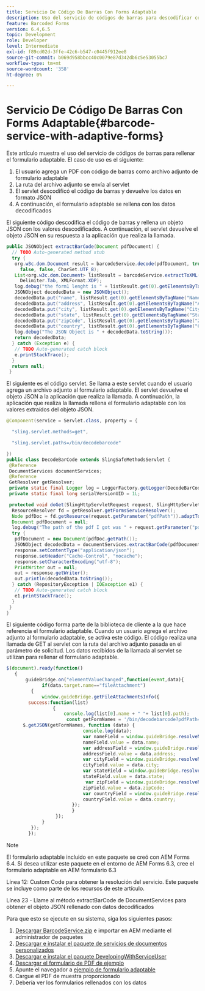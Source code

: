 ```yaml
---
title: Servicio De Código De Barras Con Forms Adaptable
description: Uso del servicio de códigos de barras para descodificar códigos de barras y rellenar campos de formulario de los datos extraídos.
feature: Barcoded Forms
version: 6.4,6.5
topic: Development
role: Developer
level: Intermediate
exl-id: f89cd02d-3ffe-42c6-b547-c0445f912ee8
source-git-commit: b069d958bbcc40c0079e87d342db6c5e53055bc7
workflow-type: tm+mt
source-wordcount: '358'
ht-degree: 0%

---
```


# Servicio De Código De Barras Con Forms Adaptable{#barcode-service-with-adaptive-forms}

Este artículo muestra el uso del servicio de códigos de barras para rellenar el formulario adaptable. El caso de uso es el siguiente:

1. El usuario agrega un PDF con código de barras como archivo adjunto de formulario adaptable
1. La ruta del archivo adjunto se envía al servlet
1. El servlet descodificó el código de barras y devuelve los datos en formato JSON
1. A continuación, el formulario adaptable se rellena con los datos decodificados

El siguiente código descodifica el código de barras y rellena un objeto JSON con los valores descodificados. A continuación, el servlet devuelve el objeto JSON en su respuesta a la aplicación que realiza la llamada.



```java
public JSONObject extractBarCode(Document pdfDocument) {
  // TODO Auto-generated method stub
  try {
   org.w3c.dom.Document result = barcodeService.decode(pdfDocument, true, false, false, false, false, false,
     false, false, CharSet.UTF_8);
   List<org.w3c.dom.Document> listResult = barcodeService.extractToXML(result, Delimiter.Carriage_Return,
     Delimiter.Tab, XMLFormat.XDP);
   log.debug("the form1 lenght is " + listResult.get(0).getElementsByTagName("form1").getLength());
   JSONObject decodedData = new JSONObject();
   decodedData.put("name", listResult.get(0).getElementsByTagName("Name").item(0).getTextContent());
   decodedData.put("address", listResult.get(0).getElementsByTagName("Address").item(0).getTextContent());
   decodedData.put("city", listResult.get(0).getElementsByTagName("City").item(0).getTextContent());
   decodedData.put("state", listResult.get(0).getElementsByTagName("State").item(0).getTextContent());
   decodedData.put("zipCode", listResult.get(0).getElementsByTagName("ZipCode").item(0).getTextContent());
   decodedData.put("country", listResult.get(0).getElementsByTagName("Country").item(0).getTextContent());
   log.debug("The JSON Object is " + decodedData.toString());
   return decodedData;
  } catch (Exception e) {
   // TODO Auto-generated catch block
   e.printStackTrace();
  }
  return null;
 }
```

El siguiente es el código servlet. Se llama a este servlet cuando el usuario agrega un archivo adjunto al formulario adaptable. El servlet devuelve el objeto JSON a la aplicación que realiza la llamada. A continuación, la aplicación que realiza la llamada rellena el formulario adaptable con los valores extraídos del objeto JSON.

```java
@Component(service = Servlet.class, property = {

  "sling.servlet.methods=get",

  "sling.servlet.paths=/bin/decodebarcode"

})
public class DecodeBarCode extends SlingSafeMethodsServlet {
 @Reference
 DocumentServices documentServices;
 @Reference
 GetResolver getResolver;
 private static final Logger log = LoggerFactory.getLogger(DecodeBarCode.class);
 private static final long serialVersionUID = 1L;

 protected void doGet(SlingHttpServletRequest request, SlingHttpServletResponse response) {
  ResourceResolver fd = getResolver.getFormsServiceResolver();
  Node pdfDoc = fd.getResource(request.getParameter("pdfPath")).adaptTo(Node.class);
  Document pdfDocument = null;
  log.debug("The path of the pdf I got was " + request.getParameter("pdfPath"));
  try {
   pdfDocument = new Document(pdfDoc.getPath());
   JSONObject decodedData = documentServices.extractBarCode(pdfDocument);
   response.setContentType("application/json");
   response.setHeader("Cache-Control", "nocache");
   response.setCharacterEncoding("utf-8");
   PrintWriter out = null;
   out = response.getWriter();
   out.println(decodedData.toString());
  } catch (RepositoryException | IOException e1) {
   // TODO Auto-generated catch block
   e1.printStackTrace();
  }
 }
}
```

El siguiente código forma parte de la biblioteca de cliente a la que hace referencia el formulario adaptable. Cuando un usuario agrega el archivo adjunto al formulario adaptable, se activa este código. El código realiza una llamada de GET al servlet con la ruta del archivo adjunto pasada en el parámetro de solicitud. Los datos recibidos de la llamada al servlet se utilizan para rellenar el formulario adaptable.

```javascript
$(document).ready(function()
   {
       guideBridge.on("elementValueChanged",function(event,data){
             if(data.target.name=="fileAttachment")
         {
             window.guideBridge.getFileAttachmentsInfo({
        success:function(list) 
                 {
                     console.log(list[0].name + " "+ list[0].path);
                      const getFormNames = '/bin/decodebarcode?pdfPath='+list[0].path;
      $.getJSON(getFormNames, function (data) {
                            console.log(data);
                            var nameField = window.guideBridge.resolveNode("guide[0].guide1[0].guideRootPanel[0].Name[0]");
                            nameField.value = data.name;
                            var addressField = window.guideBridge.resolveNode("guide[0].guide1[0].guideRootPanel[0].Address[0]");
                            addressField.value = data.address;
                            var cityField = window.guideBridge.resolveNode("guide[0].guide1[0].guideRootPanel[0].City[0]");
                            cityField.value = data.city;
                            var stateField = window.guideBridge.resolveNode("guide[0].guide1[0].guideRootPanel[0].State[0]");
                            stateField.value = data.state;
                             var zipField = window.guideBridge.resolveNode("guide[0].guide1[0].guideRootPanel[0].Zip[0]");
                            zipField.value = data.zipCode;
                            var countryField = window.guideBridge.resolveNode("guide[0].guide1[0].guideRootPanel[0].Country[0]");
                            countryField.value = data.country;
                        });
                        }
                  });
             }
         });
        });
```

>[!NOTE]
>
>El formulario adaptable incluido en este paquete se creó con AEM Forms 6.4. Si desea utilizar este paquete en el entorno de AEM Forms 6.3, cree el formulario adaptable en AEM formulario 6.3

Línea 12: Custom Code para obtener la resolución del servicio. Este paquete se incluye como parte de los recursos de este artículo.

Línea 23 - Llame al método extractBarCode de DocumentServices para obtener el objeto JSON rellenado con datos decodificados

Para que esto se ejecute en su sistema, siga los siguientes pasos:

1. [Descargar BarcodeService.zip](assets/barcodeservice.zip) e importar en AEM mediante el administrador de paquetes
1. [Descargar e instalar el paquete de servicios de documentos personalizados](/help/forms/assets/common-osgi-bundles/AEMFormsDocumentServices.core-1.0-SNAPSHOT.jar)
1. [Descargar e instalar el paquete DevelopingWithServiceUser](/help/forms/assets/common-osgi-bundles/DevelopingWithServiceUser.jar)
1. [Descargar el formulario de PDF de ejemplo](assets/barcode.pdf)
1. Apunte el navegador a [ejemplo de formulario adaptable](http://localhost:4502/content/dam/formsanddocuments/barcodedemo/jcr:content?wcmmode=disabled)
1. Cargue el PDF de muestra proporcionado
1. Debería ver los formularios rellenados con los datos
